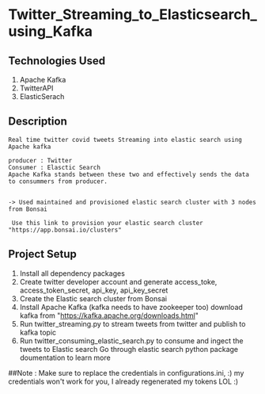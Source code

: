 # Twitter_Streaming_to_Elasticsearch_using_Kafka


## Technologies Used
1. Apache Kafka
2. TwitterAPI
3. ElasticSerach

## Description

    Real time twitter covid tweets Streaming into elastic search using Apache kafka 
    
    producer : Twitter
    Consumer : Elasctic Search
    Apache Kafka stands between these two and effectively sends the data to consummers from producer.
    
    
    -> Used maintained and provisioned elastic search cluster with 3 nodes from Bonsai
    
     Use this link to provision your elastic search cluster "https://app.bonsai.io/clusters"
     
     
## Project Setup

  1. Install all dependency packages
  2. Create twitter developer account and generate access_toke, access_token_secret, api_key, api_key_secret
  3. Create the Elastic search cluster from Bonsai
  4. Install Apache Kafka (kafka needs to have zookeeper too)
      download kafka from "https://kafka.apache.org/downloads.html"
  5. Run twitter_streaming.py to stream tweets from twitter and publish to kafka topic
  6. Run twitter_consuming_elastic_search.py to consume and ingect the tweets to Elastic search 
     Go through elastic search python package doumentation to learn more 
     
     
     
     
 ##Note : Make sure to replace the credentials in configurations.ini, :) my credentials won't work for you, I already regenerated my tokens LOL :)

